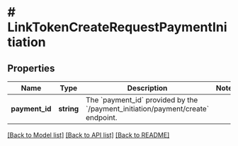# # LinkTokenCreateRequestPaymentInitiation

## Properties

Name | Type | Description | Notes
------------ | ------------- | ------------- | -------------
**payment_id** | **string** | The &#x60;payment_id&#x60; provided by the &#x60;/payment_initiation/payment/create&#x60; endpoint. |

[[Back to Model list]](../../README.md#models) [[Back to API list]](../../README.md#endpoints) [[Back to README]](../../README.md)
